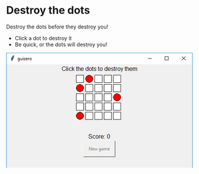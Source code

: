 # Destroy the dots
Destroy the dots before they destroy you!

- Click a dot to destroy it
- Be quick, or the dots will destroy you!

![Destroy the dots](destroy.png) 
